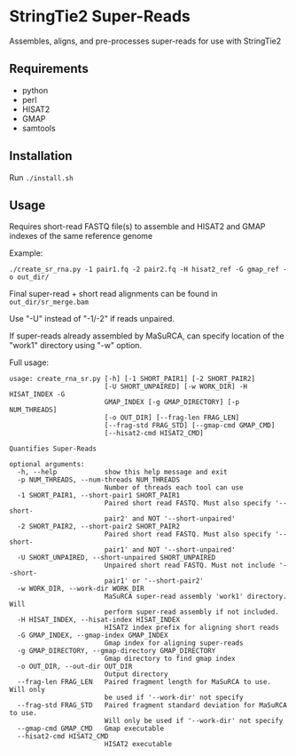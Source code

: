 # StringTie2 Super-Reads
Assembles, aligns, and pre-processes super-reads for use with StringTie2

## Requirements

* python
* perl
* HISAT2
* GMAP
* samtools

## Installation

Run `./install.sh`

## Usage

Requires short-read FASTQ file(s) to assemble and HISAT2 and GMAP indexes of the same reference genome

Example:

`./create_sr_rna.py -1 pair1.fq -2 pair2.fq -H hisat2_ref -G gmap_ref -o out_dir/`

Final super-read + short read alignments can be found in `out_dir/sr_merge.bam`

Use "-U" instead of "-1/-2" if reads unpaired.

If super-reads already assembled by MaSuRCA, can specify location of the "work1" directory using "-w" option.

Full usage:
```
usage: create_rna_sr.py [-h] [-1 SHORT_PAIR1] [-2 SHORT_PAIR2]
                        [-U SHORT_UNPAIRED] [-w WORK_DIR] -H HISAT_INDEX -G
                        GMAP_INDEX [-g GMAP_DIRECTORY] [-p NUM_THREADS]
                        [-o OUT_DIR] [--frag-len FRAG_LEN]
                        [--frag-std FRAG_STD] [--gmap-cmd GMAP_CMD]
                        [--hisat2-cmd HISAT2_CMD]

Quantifies Super-Reads

optional arguments:
  -h, --help            show this help message and exit
  -p NUM_THREADS, --num-threads NUM_THREADS
                        Number of threads each tool can use
  -1 SHORT_PAIR1, --short-pair1 SHORT_PAIR1
                        Paired short read FASTQ. Must also specify '--short-
                        pair2' and NOT '--short-unpaired'
  -2 SHORT_PAIR2, --short-pair2 SHORT_PAIR2
                        Paired short read FASTQ. Must also specify '--short-
                        pair1' and NOT '--short-unpaired'
  -U SHORT_UNPAIRED, --short-unpaired SHORT_UNPAIRED
                        Unpaired short read FASTQ. Must not include '--short-
                        pair1' or '--short-pair2'
  -w WORK_DIR, --work-dir WORK_DIR
                        MaSuRCA super-read assembly 'work1' directory. Will
                        perform super-read assembly if not included.
  -H HISAT_INDEX, --hisat-index HISAT_INDEX
                        HISAT2 index prefix for aligning short reads
  -G GMAP_INDEX, --gmap-index GMAP_INDEX
                        Gmap index for aligning super-reads
  -g GMAP_DIRECTORY, --gmap-directory GMAP_DIRECTORY
                        Gmap directory to find gmap index
  -o OUT_DIR, --out-dir OUT_DIR
                        Output directory
  --frag-len FRAG_LEN   Paired fragment length for MaSuRCA to use. Will only
                        be used if '--work-dir' not specify
  --frag-std FRAG_STD   Paired fragment standard deviation for MaSuRCA to use.
                        Will only be used if '--work-dir' not specify
  --gmap-cmd GMAP_CMD   Gmap executable
  --hisat2-cmd HISAT2_CMD
                        HISAT2 executable
```
